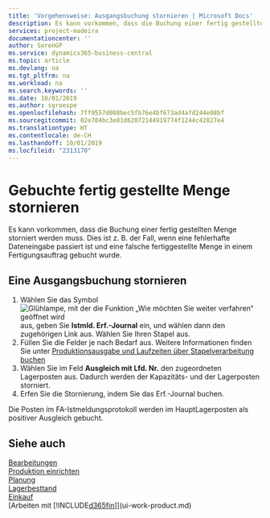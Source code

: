 ```yaml
---
title: 'Vorgehensweise: Ausgangsbuchung stornieren | Microsoft Docs'
description: Es kann vorkommen, dass die Buchung einer fertig gestellten Menge storniert werden muss. Dies ist z. B. der Fall, wenn eine fehlerhafte Dateneingabe passiert ist und eine falsche fertiggestellte Menge in einem Fertigungsauftrag gebucht wurde.
services: project-madeira
documentationcenter: ''
author: SorenGP
ms.service: dynamics365-business-central
ms.topic: article
ms.devlang: na
ms.tgt_pltfrm: na
ms.workload: na
ms.search.keywords: ''
ms.date: 10/01/2019
ms.author: sgroespe
ms.openlocfilehash: 7ff9557d088bec5fb76e4bf673ad4afd244e08bf
ms.sourcegitcommit: 02e704bc3e01d62072144919774f1244c42827e4
ms.translationtype: HT
ms.contentlocale: de-CH
ms.lasthandoff: 10/01/2019
ms.locfileid: "2313170"
---
```

# <a name="reverse-output-posting"></a>Gebuchte fertig gestellte Menge stornieren
Es kann vorkommen, dass die Buchung einer fertig gestellten Menge storniert werden muss. Dies ist z. B. der Fall, wenn eine fehlerhafte Dateneingabe passiert ist und eine falsche fertiggestellte Menge in einem Fertigungsauftrag gebucht wurde.  

## <a name="to-reverse-an-output-posting"></a>Eine Ausgangsbuchung stornieren  
1.  Wählen Sie das Symbol ![Glühlampe, mit der die Funktion „Wie möchten Sie weiter verfahren“ geöffnet wird](media/ui-search/search_small.png "Wie möchten Sie weiter verfahren?") aus, geben Sie **Istmld. Erf.-Journal** ein, und wählen dann den zugehörigen Link aus. Wählen Sie Ihren Stapel aus.  
2. Füllen Sie die Felder je nach Bedarf aus. Weitere Informationen finden Sie unter [Produktionsausgabe und Laufzeiten über Stapelverarbeitung buchen](production-how-to-post-output-quantity.md)
3.  Wählen Sie im Feld **Ausgleich mit Lfd. Nr.** den zugeordneten Lagerposten aus. Dadurch werden der Kapazitäts- und der Lagerposten storniert.  
4. Erfen Sie die Stornierung, indem Sie das Erf.-Journal buchen.  

Die Posten im FA-Istmeldungsprotokoll werden im HauptLagerposten als positiver Ausgleich gebucht.  

## <a name="see-also"></a>Siehe auch  
 [Bearbeitungen](production-manage-manufacturing.md)    
 [Produktion einrichten](production-configure-production-processes.md)  
 [Planung](production-planning.md)      
 [Lagerbesttand](inventory-manage-inventory.md)  
 [Einkauf](purchasing-manage-purchasing.md)  
 [Arbeiten mit [!INCLUDE[d365fin](includes/d365fin_md.md)]](ui-work-product.md)  

